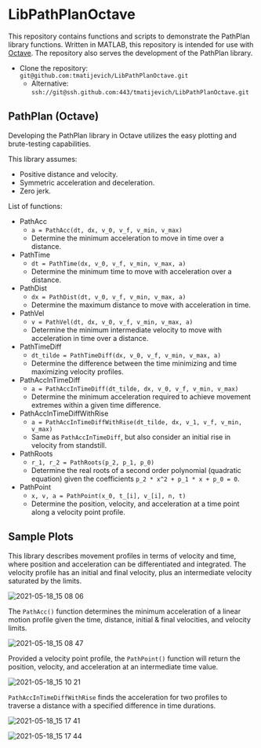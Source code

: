 # LibPathPlanOctave

This repository contains functions and scripts to demonstrate the PathPlan library functions. Written in MATLAB, this repository is intended for use with [Octave](https://www.gnu.org/software/octave/index). The repository also serves the development of the PathPlan library.

- Clone the repository: `git@github.com:tmatijevich/LibPathPlanOctave.git`
	- Alternative: `ssh://git@ssh.github.com:443/tmatijevich/LibPathPlanOctave.git`
	
## PathPlan (Octave)

Developing the PathPlan library in Octave utilizes the easy plotting and brute-testing capabilities.

This library assumes:
- Positive distance and velocity.
- Symmetric acceleration and deceleration.
- Zero jerk.

List of functions:
- PathAcc
	- `a = PathAcc(dt, dx, v_0, v_f, v_min, v_max)`
	- Determine the minimum acceleration to move in time over a distance.
- PathTime
	- `dt = PathTime(dx, v_0, v_f, v_min, v_max, a)`
	- Determine the minimum time to move with acceleration over a distance.
- PathDist
	- `dx = PathDist(dt, v_0, v_f, v_min, v_max, a)`
	- Determine the maximum distance to move with acceleration in time.
- PathVel
	- `v = PathVel(dt, dx, v_0, v_f, v_min, v_max, a)`
	- Determine the minimum intermediate velocity to move with acceleration in time over a distance.
- PathTimeDiff
	- `dt_tilde = PathTimeDiff(dx, v_0, v_f, v_min, v_max, a)`
	- Determine the difference between the time minimizing and time maximizing velocity profiles.
- PathAccInTimeDiff
	- `a = PathAccInTimeDiff(dt_tilde, dx, v_0, v_f, v_min, v_max)`
	- Determine the minimum acceleration required to achieve movement extremes within a given time difference.
- PathAccInTimeDiffWithRise
	- `a = PathAccInTimeDiffWithRise(dt_tilde, dx, v_1, v_f, v_min, v_max)`
	- Same as `PathAccInTimeDiff`, but also consider an initial rise in velocity from standstill.
- PathRoots
	- `r_1, r_2 = PathRoots(p_2, p_1, p_0)`
	- Determine the real roots of a second order polynomial (quadratic equation) given the coefficients `p_2 * x^2 + p_1 * x + p_0 = 0`.
- PathPoint
	- `x, v, a = PathPoint(x_0, t_[i], v_[i], n, t)`
	- Determine the position, velocity, and acceleration at a time point along a velocity point profile.
	
## Sample Plots

This library describes movement profiles in terms of velocity and time, where position and acceleration can be differentiated and integrated. The velocity profile has an initial and final velocity, plus an intermediate velocity saturated by the limits.

![2021-05-18_15 08 06](https://user-images.githubusercontent.com/33841634/118716809-de048300-b7ea-11eb-8022-8f65cd71a55c.png)

The `PathAcc()` function determines the minimum acceleration of a linear motion profile given the time, distance, initial & final velocities, and velocity limits.

![2021-05-18_15 08 47](https://user-images.githubusercontent.com/33841634/118716876-f5dc0700-b7ea-11eb-8505-a900ce2f5810.png)

Provided a velocity point profile, the `PathPoint()` function will return the position, velocity, and acceleration at an intermediate time value.

![2021-05-18_15 10 21](https://user-images.githubusercontent.com/33841634/118717067-2e7be080-b7eb-11eb-86ff-90735e557f76.png)

`PathAccInTimeDiffWithRise` finds the acceleration for two profiles to traverse a distance with a specified difference in time durations.

![2021-05-18_15 17 41](https://user-images.githubusercontent.com/33841634/118717859-36885000-b7ec-11eb-9d88-324cf8796e31.png)

![2021-05-18_15 17 44](https://user-images.githubusercontent.com/33841634/118717875-3a1bd700-b7ec-11eb-8724-980e5d953152.png)
